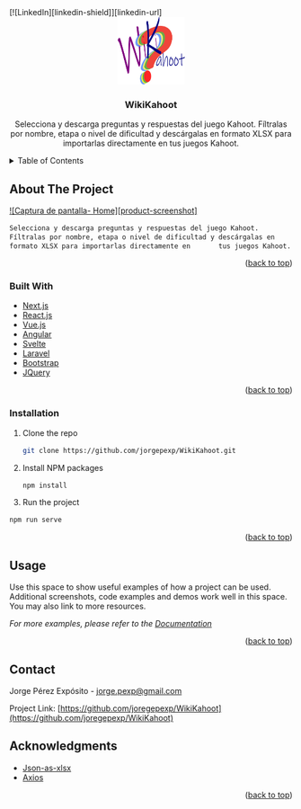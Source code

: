 <div id="top"></div>
[![LinkedIn][linkedin-shield]][linkedin-url]


<!-- PROJECT LOGO -->
<br />
<div align="center">
  <a href="https://github.com/github_username/repo_name">
    <img src="src/assets/logo.png" alt="Logo" width="120" height="120">
  </a>

<h3 align="center">WikiKahoot</h3>

  <p align="center">
    Selecciona y descarga preguntas y respuestas del juego Kahoot. Fíltralas por nombre, etapa o nivel de dificultad y descárgalas en formato XLSX para importarlas directamente en tus juegos Kahoot.
  </p>
</div>



<!-- TABLE OF CONTENTS -->
<details>
  <summary>Table of Contents</summary>
  <ol>
    <li>
      <a href="#about-the-project">About The Project</a>
      <ul>
        <li><a href="#built-with">Built With</a></li>
      </ul>
    </li>
  </ol>
</details>



<!-- ABOUT THE PROJECT -->
## About The Project

[![Captura de pantalla- Home][product-screenshot]]()

    Selecciona y descarga preguntas y respuestas del juego Kahoot. Fíltralas por nombre, etapa o nivel de dificultad y descárgalas en formato XLSX para importarlas directamente en       tus juegos Kahoot.

<p align="right">(<a href="#top">back to top</a>)</p>



### Built With

* [Next.js](https://nextjs.org/)
* [React.js](https://reactjs.org/)
* [Vue.js](https://vuejs.org/)
* [Angular](https://angular.io/)
* [Svelte](https://svelte.dev/)
* [Laravel](https://laravel.com)
* [Bootstrap](https://getbootstrap.com)
* [JQuery](https://jquery.com)

<p align="right">(<a href="#top">back to top</a>)</p>



### Installation
1. Clone the repo
   ```sh
   git clone https://github.com/jorgepexp/WikiKahoot.git
   ```
2. Install NPM packages
   ```sh
   npm install
   ```
3. Run the project
 ```sh
 npm run serve
 ```


<p align="right">(<a href="#top">back to top</a>)</p>



<!-- USAGE EXAMPLES -->
## Usage

Use this space to show useful examples of how a project can be used. Additional screenshots, code examples and demos work well in this space. You may also link to more resources.

_For more examples, please refer to the [Documentation](https://example.com)_

<p align="right">(<a href="#top">back to top</a>)</p>




<!-- CONTACT -->
## Contact

Jorge Pérez Expósito - jorge.pexp@gmail.com

Project Link: [https://github.com/joregepexp/WikiKahoot](https://github.com/joregepexp/WikiKahoot)



<!-- ACKNOWLEDGMENTS -->
## Acknowledgments

* [Json-as-xlsx](https://www.npmjs.com/package/json-as-xlsx)
* [Axios](https://github.com/axios/axios)

<p align="right">(<a href="#top">back to top</a>)</p>



<!-- MARKDOWN LINKS & IMAGES -->
<!-- https://www.markdownguide.org/basic-syntax/#reference-style-links -->
[linkedin-shield]: https://img.shields.io/badge/-LinkedIn-black.svg?style=for-the-badge&logo=linkedin&colorB=555
[linkedin-url]: https://linkedin.com/in/jorge-perez-exposito
[producuct-screenshot]: src/assets/imagen.png
